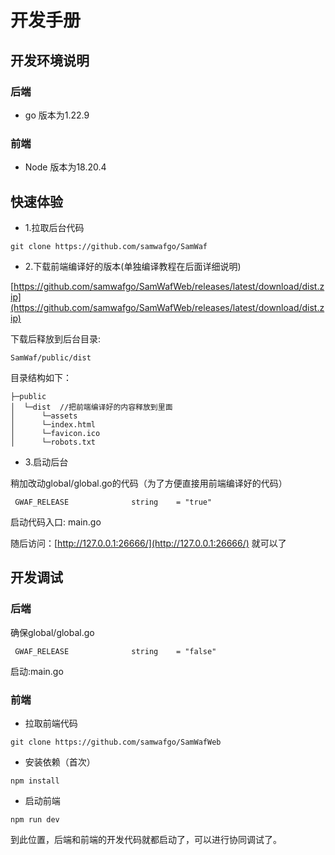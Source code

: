 # 开发手册
## 开发环境说明

### 后端
- go 版本为1.22.9
### 前端
- Node 版本为18.20.4

## 快速体验
- 1.拉取后台代码
```
git clone https://github.com/samwafgo/SamWaf
```
- 2.下载前端编译好的版本(单独编译教程在后面详细说明)

[https://github.com/samwafgo/SamWafWeb/releases/latest/download/dist.zip](https://github.com/samwafgo/SamWafWeb/releases/latest/download/dist.zip)

下载后释放到后台目录:

```
SamWaf/public/dist
```

目录结构如下：
```
├─public
│  └─dist  //把前端编译好的内容释放到里面
│      └─assets
│      └─index.html
│      └─favicon.ico
│      └─robots.txt
```
- 3.启动后台

稍加改动global/global.go的代码（为了方便直接用前端编译好的代码）
```
 GWAF_RELEASE              string    = "true"
```

启动代码入口:
main.go

随后访问：[http://127.0.0.1:26666/](http://127.0.0.1:26666/) 就可以了

## 开发调试
### 后端
确保global/global.go
```
 GWAF_RELEASE              string    = "false"
```
启动:main.go

### 前端

- 拉取前端代码
```
git clone https://github.com/samwafgo/SamWafWeb
```

- 安装依赖（首次）
```
npm install
```
- 启动前端
```
npm run dev
```

到此位置，后端和前端的开发代码就都启动了，可以进行协同调试了。

